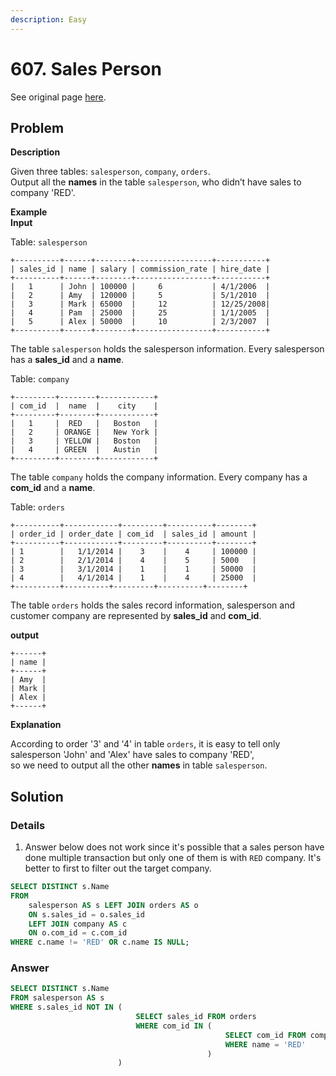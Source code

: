 ```yaml
---
description: Easy
---
```


# 607. Sales Person

See original page [here](https://leetcode.com/problems/sales-person/).

## Problem

**Description**

Given three tables: `salesperson`, `company`, `orders`.  
Output all the **names** in the table `salesperson`, who didn’t have sales to company 'RED'.

**Example**  
**Input**

Table: `salesperson`

```text
+----------+------+--------+-----------------+-----------+
| sales_id | name | salary | commission_rate | hire_date |
+----------+------+--------+-----------------+-----------+
|   1      | John | 100000 |     6           | 4/1/2006  |
|   2      | Amy  | 120000 |     5           | 5/1/2010  |
|   3      | Mark | 65000  |     12          | 12/25/2008|
|   4      | Pam  | 25000  |     25          | 1/1/2005  |
|   5      | Alex | 50000  |     10          | 2/3/2007  |
+----------+------+--------+-----------------+-----------+
```

The table `salesperson` holds the salesperson information. Every salesperson has a **sales\_id** and a **name**.

Table: `company`

```text
+---------+--------+------------+
| com_id  |  name  |    city    |
+---------+--------+------------+
|   1     |  RED   |   Boston   |
|   2     | ORANGE |   New York |
|   3     | YELLOW |   Boston   |
|   4     | GREEN  |   Austin   |
+---------+--------+------------+
```

The table `company` holds the company information. Every company has a **com\_id** and a **name**.

Table: `orders`

```text
+----------+------------+---------+----------+--------+
| order_id | order_date | com_id  | sales_id | amount |
+----------+------------+---------+----------+--------+
| 1        |   1/1/2014 |    3    |    4     | 100000 |
| 2        |   2/1/2014 |    4    |    5     | 5000   |
| 3        |   3/1/2014 |    1    |    1     | 50000  |
| 4        |   4/1/2014 |    1    |    4     | 25000  |
+----------+----------+---------+----------+--------+
```

The table `orders` holds the sales record information, salesperson and customer company are represented by **sales\_id** and **com\_id**.

**output**

```text
+------+
| name | 
+------+
| Amy  | 
| Mark | 
| Alex |
+------+
```

**Explanation**

According to order '3' and '4' in table `orders`, it is easy to tell only salesperson 'John' and 'Alex' have sales to company 'RED',  
so we need to output all the other **names** in table `salesperson`.

## Solution

### Details

1. Answer below does not work since it's possible that a sales person have done multiple transaction but only one of them is with `RED` company. It's better to first to filter out the target company.

```sql
SELECT DISTINCT s.Name
FROM 
    salesperson AS s LEFT JOIN orders AS o
    ON s.sales_id = o.sales_id
    LEFT JOIN company AS c
    ON o.com_id = c.com_id
WHERE c.name != 'RED' OR c.name IS NULL;
```

### Answer

```sql
SELECT DISTINCT s.Name
FROM salesperson AS s
WHERE s.sales_id NOT IN (
                            SELECT sales_id FROM orders 
                            WHERE com_id IN (
                                                SELECT com_id FROM company 
                                                WHERE name = 'RED'
                                            )
                        )
```

